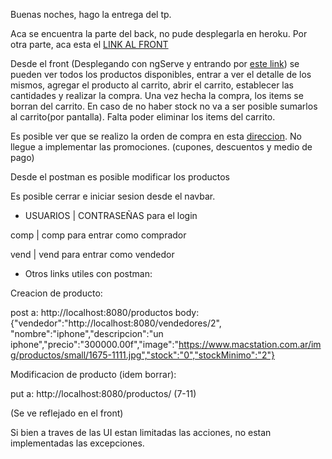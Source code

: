 Buenas noches, hago la entrega del tp.

Aca se encuentra la parte del back, no pude desplegarla en heroku. Por otra parte, aca esta el
[LINK AL FRONT](https://github.com/RodrigoOlmedo/FrontLink)

Desde el front (Desplegando con ngServe y entrando por [este link](http://localhost:4200/login)) se pueden ver todos los productos disponibles, entrar a ver el detalle de los mismos, agregar el producto al carrito, abrir el carrito, establecer las cantidades y realizar la compra. 
Una vez hecha la compra, los items se borran del carrito. En caso de no haber stock no va a ser posible sumarlos al carrito(por pantalla). Falta poder eliminar los items del carrito.

Es posible ver que se realizo la orden de compra en esta [direccion](http://localhost:8080/ordenesDeCompra).
No llegue a implementar las promociones. (cupones, descuentos y medio de pago)

Desde el postman es posible modificar los productos

Es posible cerrar e iniciar sesion desde el navbar.

- USUARIOS | CONTRASEÑAS para el login

comp | comp para entrar como comprador

vend | vend para entrar como vendedor

- Otros links utiles con postman:

Creacion de producto:

post a: http://localhost:8080/productos body: {"vendedor":"http://localhost:8080/vendedores/2", "nombre":"iphone","descripcion":"un iphone","precio":"300000.00f","image":"https://www.macstation.com.ar/img/productos/small/1675-1111.jpg","stock":"0","stockMinimo":"2"}

Modificacion de producto (idem borrar):

put a: http://localhost:8080/productos/ (7-11) 

(Se ve reflejado en el front)

Si bien a traves de las UI estan limitadas las acciones, no estan implementadas las excepciones.
